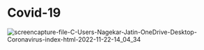 # Covid-19


![screencapture-file-C-Users-Nagekar-Jatin-OneDrive-Desktop-Coronavirus-index-html-2022-11-22-14_04_34](https://user-images.githubusercontent.com/114161888/203265286-44d9fd1d-1051-44c1-8197-0555b6d214b2.png)
